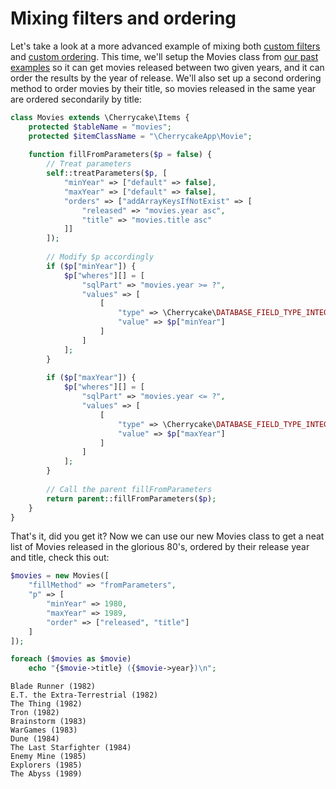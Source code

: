 # Mixing filters and ordering

Let's take a look at a more advanced example of mixing both [custom filters](items-custom-filters.md) and [custom ordering](items-custom-ordering.md). This time, we'll setup the Movies class from [our past examples](item-lists.md) so it can get movies released between two given years, and it can order the results by the year of release. We'll also set up a second ordering method to order movies by their title, so movies released in the same year are ordered secondarily by title:

```php
class Movies extends \Cherrycake\Items {
    protected $tableName = "movies";
    protected $itemClassName = "\CherrycakeApp\Movie";
    
    function fillFromParameters($p = false) {
        // Treat parameters
        self::treatParameters($p, [
            "minYear" => ["default" => false],
            "maxYear" => ["default" => false],
            "orders" => ["addArrayKeysIfNotExist" => [
                "released" => "movies.year asc",
                "title" => "movies.title asc"
            ]]
        ]);
        
        // Modify $p accordingly
        if ($p["minYear"]) {
            $p["wheres"][] = [
                "sqlPart" => "movies.year >= ?",
                "values" => [
                    [
                        "type" => \Cherrycake\DATABASE_FIELD_TYPE_INTEGER,
                        "value" => $p["minYear"]
                    ]
                ]
            ];
        }
        
        if ($p["maxYear"]) {
            $p["wheres"][] = [
                "sqlPart" => "movies.year <= ?",
                "values" => [
                    [
                        "type" => \Cherrycake\DATABASE_FIELD_TYPE_INTEGER,
                        "value" => $p["maxYear"]
                    ]
                ]
            ];
        }
        
        // Call the parent fillFromParameters
        return parent::fillFromParameters($p);
    }
}
```

That's it, did you get it? Now we can use our new Movies class to get a neat list of Movies released in the glorious 80's, ordered by their release year and title, check this out:

```php
$movies = new Movies([
    "fillMethod" => "fromParameters",
    "p" => [
        "minYear" => 1980,
        "maxYear" => 1989,
        "order" => ["released", "title"]
    ]
]);

foreach ($movies as $movie)
    echo "{$movie->title} ({$movie->year})\n";
```

```text
Blade Runner (1982)
E.T. the Extra-Terrestrial (1982)
The Thing (1982)
Tron (1982)
Brainstorm (1983)
WarGames (1983)
Dune (1984)
The Last Starfighter (1984)
Enemy Mine (1985)
Explorers (1985)
The Abyss (1989)
```

